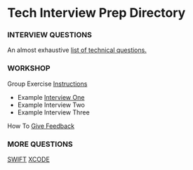 Tech Interview Prep Directory
==================================

### INTERVIEW QUESTIONS

An almost exhaustive [list of technical questions.](https://github.com/BecksHookham/Tech_Interviews.md/blob/main/database.md)

### WORKSHOP

Group Exercise [Instructions](https://github.com/BecksHookham/Tech_Interviews.md/blob/main/Groupwork.png)

- Example [Interview One](https://github.com/BecksHookham/Tech_Interviews.md/blob/main/practice_one.md)
- Example Interview Two
- Example Interview Three

How To [Give Feedback](https://github.com/BecksHookham/Tech_Interviews.md/blob/main/feedback.md)

### MORE QUESTIONS

[SWIFT](https://github.com/BecksHookham/Tech_Interviews.md/blob/main/swift.md)
[XCODE](https://github.com/BecksHookham/Tech_Interviews.md/blob/main/Xcode.md)
